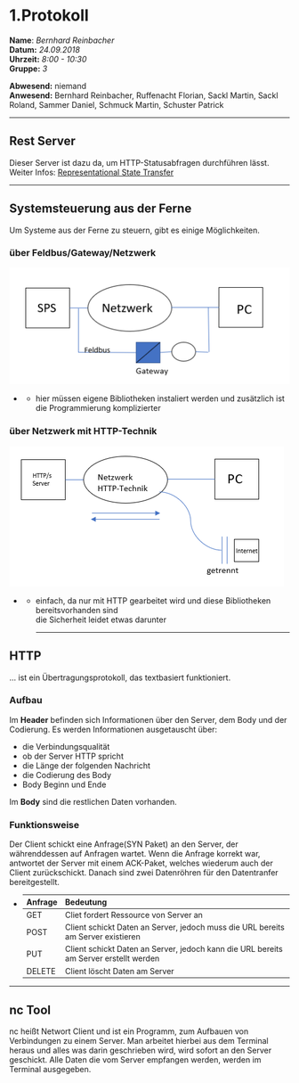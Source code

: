 # 1.Protokoll  
  
  **Name**:  *Bernhard Reinbacher*  
  **Datum:** *24.09.2018*  
  **Uhrzeit:** *8:00 - 10:30*  
  **Gruppe:** *3*  
  
   
    
 **Abwesend:** niemand  
 **Anwesend:** Bernhard Reinbacher, Ruffenacht Florian, Sackl Martin, Sackl Roland, Sammer Daniel, Schmuck Martin, Schuster Patrick  
  
*********************************************************************************************************************************  
## Rest Server  
Dieser Server ist dazu da, um HTTP-Statusabfragen durchführen lässt. Weiter Infos: [Representational State Transfer](https://de.wikipedia.org/wiki/Representational_State_Transfer)
*********************************************************************************************************************************  
## Systemsteuerung aus der Ferne  
Um Systeme aus der Ferne zu steuern, gibt es einige Möglichkeiten.  
### über Feldbus/Gateway/Netzwerk  
![Netzwerk1](/reibem14/Netzwerk1.PNG)    
* * hier müssen eigene Bibliotheken instaliert werden und zusätzlich ist die Programmierung komplizierter  

### über Netzwerk mit HTTP-Technik   
![Netzwerk2](/reibem14/Netzwerk2.PNG)   
* *  einfach, da nur mit HTTP gearbeitet wird und diese Bibliotheken bereitsvorhanden sind  
     die Sicherheit leidet etwas darunter    
     *********************************************************************************************************************************   
## HTTP  
... ist ein Übertragungsprotokoll, das textbasiert funktioniert.  
### Aufbau  
Im **Header** befinden sich Informationen über den Server, dem Body und der Codierung. Es werden Informationen ausgetauscht über:   
* die Verbindungsqualität  
* ob der Server HTTP spricht  
* die Länge der folgenden Nachricht  
* die Codierung des Body  
* Body Beginn und Ende    
  
Im **Body** sind die restlichen Daten vorhanden.  
  
### Funktionsweise  
Der Client schickt eine Anfrage(SYN Paket) an den Server, der währenddessen auf Anfragen wartet. Wenn die Anfrage korrekt war, antwortet der Server mit einem ACK-Paket, welches wiederum auch der Client zurückschickt. Danach sind zwei Datenröhren für den Datentranfer bereitgestellt.  

* Anfrage | Bedeutung  
  ------- | ---------  
  GET | Cliet fordert Ressource von Server an  
  POST | Client schickt Daten an Server, jedoch muss die URL bereits am Server existieren  
  PUT | Client schickt Daten an Server, jedoch kann die URL bereits am Server erstellt werden  
  DELETE | Client löscht Daten am Server  
********************************************************************************************************************************  
## nc Tool  
nc heißt Networt Client und ist ein Programm, zum Aufbauen von Verbindungen zu einem Server. Man arbeitet hierbei aus dem Terminal heraus und alles was darin geschrieben wird, wird sofort an den Server geschickt. Alle Daten die vom Server empfangen werden, werden im Terminal ausgegeben.  



    


